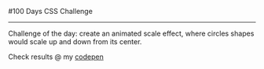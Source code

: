 #100 Days CSS Challenge

---

Challenge of the day: create an animated scale effect, where circles shapes would scale up and down from its center.

Check results @ my [codepen](https://codepen.io/jennifer-ellen-magpantay/pen/YzNXbay)